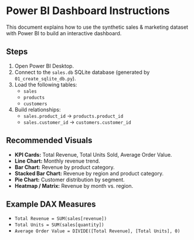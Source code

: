 # Power BI Dashboard Instructions

This document explains how to use the synthetic sales & marketing dataset with Power BI to build an interactive dashboard.

## Steps
1. Open Power BI Desktop.
2. Connect to the `sales.db` SQLite database (generated by `01_create_sqlite_db.py`).
3. Load the following tables:
   - `sales`
   - `products`
   - `customers`
4. Build relationships:
   - `sales.product_id` → `products.product_id`
   - `sales.customer_id` → `customers.customer_id`

## Recommended Visuals
- **KPI Cards:** Total Revenue, Total Units Sold, Average Order Value.
- **Line Chart:** Monthly revenue trend.
- **Bar Chart:** Revenue by product category.
- **Stacked Bar Chart:** Revenue by region and product category.
- **Pie Chart:** Customer distribution by segment.
- **Heatmap / Matrix:** Revenue by month vs. region.

## Example DAX Measures
- `Total Revenue = SUM(sales[revenue])`
- `Total Units = SUM(sales[quantity])`
- `Average Order Value = DIVIDE([Total Revenue], [Total Units], 0)`


